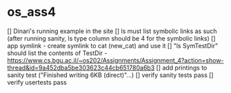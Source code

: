 # os_ass4

[] Dinari's running example in the site
[] ls must list symbolic links as such (after running sanity, ls type column should be 4 for the symbolic links)
[] app symlink - create symlink to cat (new_cat) and use it
[] "ls SymTestDir"  should list the contents of TestDir - https://www.cs.bgu.ac.il/~os202/Assignments/Assignment_4?action=show-thread&id=9a452dba5be303623c44cb651780a6b3
[] add printings to sanity test ("Finished writing 6KB (direct)"...)
[] verify sanity tests pass
[] verify usertests pass